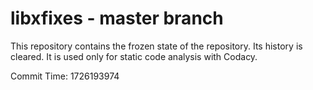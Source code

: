 # libxfixes - master branch

This repository contains the frozen state of the repository.
Its history is cleared. It is used only for static code
analysis with Codacy.

Commit Time: 1726193974